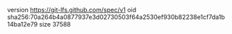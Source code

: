version https://git-lfs.github.com/spec/v1
oid sha256:70a264b4a0877937e3d02730503f64a2530ef930b82238e1cf7da1b14ba12e79
size 37588
